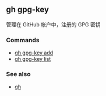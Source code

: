 ## gh gpg-key

管理在 GitHub 帐户中，注册的 GPG 密钥

### Commands

- [gh gpg-key add](./gh_gpg-key_add.zh.md)
- [gh gpg-key list](./gh_gpg-key_list.zh.md)

### See also

- [gh](./gh.zh.md)
